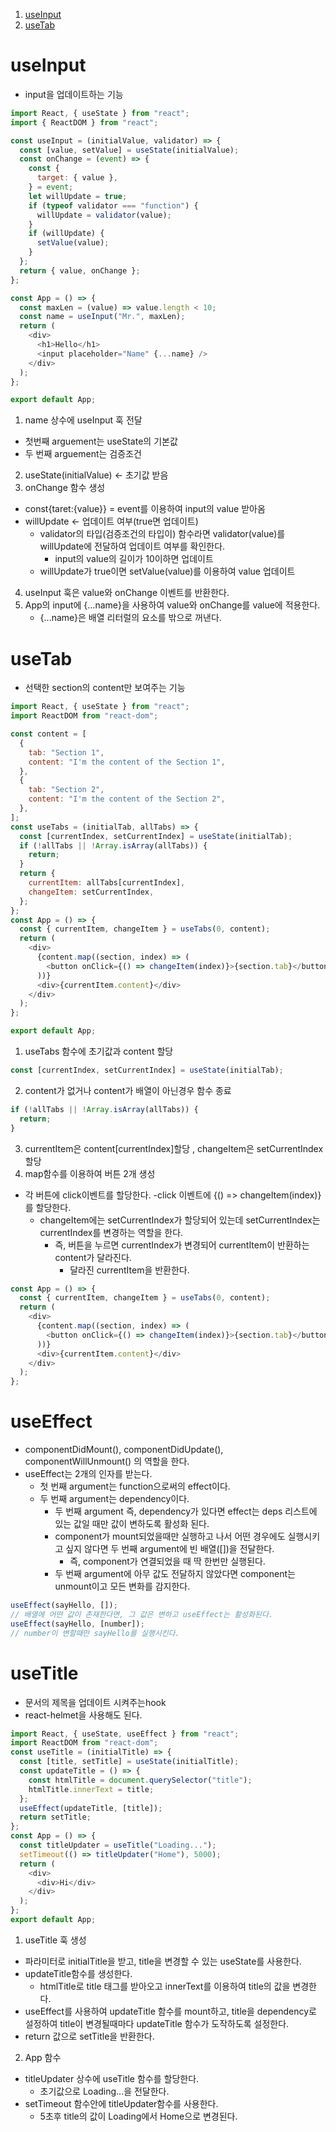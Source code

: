 1. [useInput](#useinput)
2. [useTab](#usetab)

# useInput

- input을 업데이트하는 기능

```js
import React, { useState } from "react";
import { ReactDOM } from "react";

const useInput = (initialValue, validator) => {
  const [value, setValue] = useState(initialValue);
  const onChange = (event) => {
    const {
      target: { value },
    } = event;
    let willUpdate = true;
    if (typeof validator === "function") {
      willUpdate = validator(value);
    }
    if (willUpdate) {
      setValue(value);
    }
  };
  return { value, onChange };
};

const App = () => {
  const maxLen = (value) => value.length < 10;
  const name = useInput("Mr.", maxLen);
  return (
    <div>
      <h1>Hello</h1>
      <input placeholder="Name" {...name} />
    </div>
  );
};

export default App;
```

1. name 상수에 useInput 훅 전달

- 첫번째 arguement는 useState의 기본값
- 두 번째 arguement는 검증조건

2. useState(initialValue) <- 초기값 받음
3. onChange 함수 생성

- const{taret:{value}} = event를 이용하여 input의 value 받아옴
- willUpdate <- 업데이트 여부(true면 업데이트)
  - validator의 타입(검증조건의 타입이) 함수라면 validator(value)를 willUpdate에 전달하여 업데이트 여부를 확인한다.
    - input의 value의 길이가 10이하면 업데이트
  - willUpdate가 true이면 setValue(value)를 이용하여 value 업데이트

4. useInput 훅은 value와 onChange 이벤트를 반환한다.
5. App의 input에 {...name}을 사용하여 value와 onChange를 value에 적용한다.
   - {...name}은 배열 리터럴의 요소를 밖으로 꺼낸다.

# useTab

- 선택한 section의 content만 보여주는 기능

```js
import React, { useState } from "react";
import ReactDOM from "react-dom";

const content = [
  {
    tab: "Section 1",
    content: "I'm the content of the Section 1",
  },
  {
    tab: "Section 2",
    content: "I'm the content of the Section 2",
  },
];
const useTabs = (initialTab, allTabs) => {
  const [currentIndex, setCurrentIndex] = useState(initialTab);
  if (!allTabs || !Array.isArray(allTabs)) {
    return;
  }
  return {
    currentItem: allTabs[currentIndex],
    changeItem: setCurrentIndex,
  };
};
const App = () => {
  const { currentItem, changeItem } = useTabs(0, content);
  return (
    <div>
      {content.map((section, index) => (
        <button onClick={() => changeItem(index)}>{section.tab}</button>
      ))}
      <div>{currentItem.content}</div>
    </div>
  );
};

export default App;
```

1. useTabs 함수에 초기값과 content 할당

```js
const [currentIndex, setCurrentIndex] = useState(initialTab);
```

2. content가 없거나 content가 배열이 아닌경우 함수 종료

```js
if (!allTabs || !Array.isArray(allTabs)) {
  return;
}
```

3. currentItem은 content[currentIndex]할당 , changeItem은 setCurrentIndex 할당
4. map함수를 이용하여 버튼 2개 생성

- 각 버튼에 click이벤트를 할당한다.
  -click 이벤트에 {() => changeItem(index)}를 할당한다.
  - changeItem에는 setCurrentIndex가 할당되어 있는데 setCurrentIndex는 currentIndex를 변경하는 역할을 한다.
    - 즉, 버튼을 누르면 currentIndex가 변경되어 currentItem이 반환하는 content가 달라진다.
      - 달라진 currentItem을 반환한다.

```js
const App = () => {
  const { currentItem, changeItem } = useTabs(0, content);
  return (
    <div>
      {content.map((section, index) => (
        <button onClick={() => changeItem(index)}>{section.tab}</button>
      ))}
      <div>{currentItem.content}</div>
    </div>
  );
};
```

# useEffect

- componentDidMount(), componentDidUpdate(), componentWillUnmount() 의 역할을 한다.
- useEffect는 2개의 인자를 받는다.
  - 첫 번째 argument는 function으로써의 effect이다.
  - 두 번째 argument는 dependency이다.
    - 두 번째 argument 즉, dependency가 있다면 effect는 deps 리스트에 있는 값일 때만 값이 변하도록 활성화 된다.
    - component가 mount되었을때만 실행하고 나서 어떤 경우에도 실행시키고 싶지 않다면 두 번째 argument에 빈 배열([])을 전달한다.
      - 즉, component가 연결되었을 때 딱 한번만 실행된다.
    - 두 번째 argument에 아무 값도 전달하지 않았다면 component는 unmount이고 모든 변화를 감지한다.

```js
useEffect(sayHello, []);
// 배열에 어떤 값이 존재한다면, 그 값은 변하고 useEffect는 활성화된다.
useEffect(sayHello, [number]);
// number이 변할때만 sayHello를 실행시킨다.
```

# useTitle

- 문서의 제목을 업데이트 시켜주는hook
- react-helmet을 사용해도 된다.

```js
import React, { useState, useEffect } from "react";
import ReactDOM from "react-dom";
const useTitle = (initialTitle) => {
  const [title, setTitle] = useState(initialTitle);
  const updateTitle = () => {
    const htmlTitle = document.querySelector("title");
    htmlTitle.innerText = title;
  };
  useEffect(updateTitle, [title]);
  return setTitle;
};
const App = () => {
  const titleUpdater = useTitle("Loading...");
  setTimeout(() => titleUpdater("Home"), 5000);
  return (
    <div>
      <div>Hi</div>
    </div>
  );
};
export default App;
```

1. useTitle 훅 생성

- 파라미터로 initialTitle을 받고, title을 변경할 수 있는 useState를 사용한다.
- updateTitle함수를 생성한다.
  - htmlTitle로 title 태그를 받아오고 innerText를 이용하여 title의 값을 변경한다.
- useEffect를 사용하여 updateTitle 함수를 mount하고, title을 dependency로 설정하여 title이 변경될때마다 updateTitle 함수가 도작하도록 설정한다.
- return 값으로 setTitle을 반환한다.

2. App 함수

- titleUpdater 상수에 useTitle 함수를 할당한다.
  - 초기값으로 Loading...을 전달한다.
- setTimeout 함수안에 titleUpdater함수를 사용한다.
  - 5초후 title의 값이 Loading에서 Home으로 변경된다.
